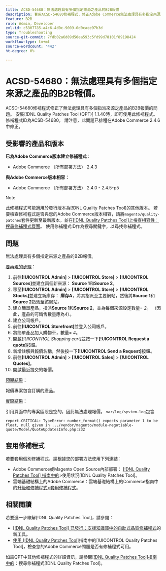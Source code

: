 ```yaml
---
title: ACSD-54680：無法處理具有多個指定來源之產品的B2B報價
description: 套用ACSD-54680修補程式，修正Adobe Commerce無法處理具有多指定來源之產品的B2B報價的問題。
feature: B2B
role: Admin, Developer
exl-id: c5307785-a4c6-4d0c-9009-0d0caee97b3d
type: Troubleshooting
source-git-commit: 7fdb02a6d89d50ea593c5fd99d78101f89198424
workflow-type: tm+mt
source-wordcount: '442'
ht-degree: 0%

---
```


# ACSD-54680：無法處理具有多個指定來源之產品的B2B報價。

ACSD-54680修補程式修正了無法處理具有多個指派來源之產品的B2B報價的問題。 安裝[!DNL Quality Patches Tool (QPT)] 1.1.40時，即可使用此修補程式。 修補程式ID為ACSD-54680。 請注意，此問題已排程在Adobe Commerce 2.4.6中修正。

## 受影響的產品和版本

**已為Adobe Commerce版本建立修補程式：**

* Adobe Commerce （所有部署方法） 2.4.3

**與Adobe Commerce版本相容：**

* Adobe Commerce （所有部署方法） 2.4.0 - 2.4.5-p5

>[!NOTE]
>
>此修補程式可能適用於發行版本為[!DNL Quality Patches Tool]的其他版本。 若要檢查修補程式是否與您的Adobe Commerce版本相容，請將`magento/quality-patches`套件更新至最新版本，並在[[!DNL Quality Patches Tool]上檢查相容性：搜尋修補程式頁面](https://experienceleague.adobe.com/tools/commerce-quality-patches/index.html?lang=zh-Hant)。 使用修補程式ID作為搜尋關鍵字，以尋找修補程式。

## 問題

無法處理具有多個指定來源之產品的B2B報價。

<u>要再現的步驟</u>：

1. 前往&#x200B;**[!UICONTROL Admin]** > **[!UICONTROL Store]** > **[!UICONTROL Sources]**&#x200B;並建立兩個新來源： **Source 1**&#x200B;和&#x200B;**Source 2**。
1. 移至&#x200B;**[!UICONTROL Admin]** > **[!UICONTROL Store]** > **[!UICONTROL Stocks]**&#x200B;並建立新庫存： **庫存A**，將其指派至主要網站，然後將&#x200B;**Source 1**&#x200B;和&#x200B;**Source 2**&#x200B;指派至該網站。
1. 建立簡單產品，指派&#x200B;**Source 1**&#x200B;和&#x200B;**Source 2**，並為每個來源設定數量= *2*。 （因此，產品的可銷售數量應為&#x200B;*4*）。
1. 建立公司帳戶。
1. 前往&#x200B;**[!UICONTROL Storefront]**&#x200B;並登入公司帳戶。
1. 將簡單產品加入購物車，數量= *4*。
1. 開啟&#x200B;*[!UICONTROL Shopping cart]*&#x200B;並按一下&#x200B;**[!UICONTROL Request a quote]**&#x200B;按鈕。
1. 新增註解與報價名稱，然後按一下&#x200B;**[!UICONTROL Send a Request]**&#x200B;按鈕。
1. 前往&#x200B;**[!UICONTROL Admin]** > **[!UICONTROL Sales]** > **[!UICONTROL Quotes]**。
1. 開啟最近提交的報價。

<u>預期結果</u>：

報價專案包含訂購的產品。

<u>實際結果</u>：

引用頁面中的專案區段是空的，因此無法處理報價。
`var/log/system.log`包含

```
report.CRITICAL: TypeError: number_format() expects parameter 1 to be float, null given in .../vendor/magento/module-negotiable-quote/Model/QuoteUpdatesInfo.php:232
```

## 套用修補程式

若要套用個別修補程式，請根據您的部署方法使用下列連結：

* Adobe Commerce或Magento Open Source內部部署： [[!DNL Quality Patches Tool] 指南中的](/help/tools/quality-patches-tool/usage.md)>使用狀況[!DNL Quality Patches Tool]。
* 雲端基礎結構上的Adobe Commerce：雲端基礎結構上的Commerce指南中的[升級和修補程式>套用修補程式](https://experienceleague.adobe.com/docs/commerce-cloud-service/user-guide/develop/upgrade/apply-patches.html?lang=zh-Hant)。

## 相關閱讀

若要進一步瞭解[!DNL Quality Patches Tool]，請參閱：

* [[!DNL Quality Patches Tool] 已發行：支援知識庫中的自助式品質修補程式](https://experienceleague.adobe.com/zh-hant/docs/commerce-operations/tools/quality-patches-tool/quality-patches-tool-to-self-serve-quality-patches)的新工具。
* [使用 [!DNL Quality Patches Tool]](/help/tools/quality-patches-tool/patches-available-in-qpt/check-patch-for-magento-issue-with-magento-quality-patches.md)指南中的[!UICONTROL Quality Patches Tool]，檢查您的Adobe Commerce問題是否有修補程式可用。


如需QPT中其他修補程式的詳細資訊，請參閱[[!DNL Quality Patches Tool]指南中的](https://experienceleague.adobe.com/tools/commerce-quality-patches/index.html?lang=zh-Hant)：搜尋修補程式[!DNL Quality Patches Tool]。

